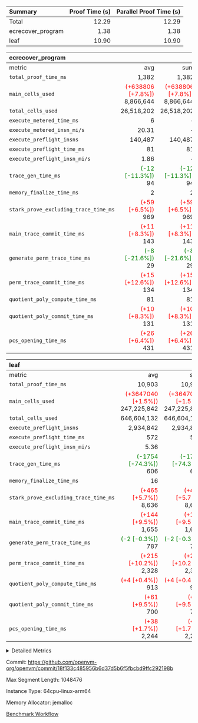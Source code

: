 | Summary | Proof Time (s) | Parallel Proof Time (s) |
|:---|---:|---:|
| Total |  12.29 |  12.29 |
| ecrecover_program |  1.38 |  1.38 |
| leaf |  10.90 |  10.90 |


| ecrecover_program |||||
|:---|---:|---:|---:|---:|
|metric|avg|sum|max|min|
| `total_proof_time_ms ` |  1,382 |  1,382 |  1,382 |  1,382 |
| `main_cells_used     ` | <span style='color: red'>(+638806 [+7.8%])</span> 8,866,644 | <span style='color: red'>(+638806 [+7.8%])</span> 8,866,644 | <span style='color: red'>(+638806 [+7.8%])</span> 8,866,644 | <span style='color: red'>(+638806 [+7.8%])</span> 8,866,644 |
| `total_cells_used    ` |  26,518,202 |  26,518,202 |  26,518,202 |  26,518,202 |
| `execute_metered_time_ms` |  6 | -          | -          | -          |
| `execute_metered_insn_mi/s` |  20.31 | -          |  20.31 |  20.31 |
| `execute_preflight_insns` |  140,487 |  140,487 |  140,487 |  140,487 |
| `execute_preflight_time_ms` |  81 |  81 |  81 |  81 |
| `execute_preflight_insn_mi/s` |  1.86 | -          |  1.86 |  1.86 |
| `trace_gen_time_ms   ` | <span style='color: green'>(-12 [-11.3%])</span> 94 | <span style='color: green'>(-12 [-11.3%])</span> 94 | <span style='color: green'>(-12 [-11.3%])</span> 94 | <span style='color: green'>(-12 [-11.3%])</span> 94 |
| `memory_finalize_time_ms` |  2 |  2 |  2 |  2 |
| `stark_prove_excluding_trace_time_ms` | <span style='color: red'>(+59 [+6.5%])</span> 969 | <span style='color: red'>(+59 [+6.5%])</span> 969 | <span style='color: red'>(+59 [+6.5%])</span> 969 | <span style='color: red'>(+59 [+6.5%])</span> 969 |
| `main_trace_commit_time_ms` | <span style='color: red'>(+11 [+8.3%])</span> 143 | <span style='color: red'>(+11 [+8.3%])</span> 143 | <span style='color: red'>(+11 [+8.3%])</span> 143 | <span style='color: red'>(+11 [+8.3%])</span> 143 |
| `generate_perm_trace_time_ms` | <span style='color: green'>(-8 [-21.6%])</span> 29 | <span style='color: green'>(-8 [-21.6%])</span> 29 | <span style='color: green'>(-8 [-21.6%])</span> 29 | <span style='color: green'>(-8 [-21.6%])</span> 29 |
| `perm_trace_commit_time_ms` | <span style='color: red'>(+15 [+12.6%])</span> 134 | <span style='color: red'>(+15 [+12.6%])</span> 134 | <span style='color: red'>(+15 [+12.6%])</span> 134 | <span style='color: red'>(+15 [+12.6%])</span> 134 |
| `quotient_poly_compute_time_ms` |  81 |  81 |  81 |  81 |
| `quotient_poly_commit_time_ms` | <span style='color: red'>(+10 [+8.3%])</span> 131 | <span style='color: red'>(+10 [+8.3%])</span> 131 | <span style='color: red'>(+10 [+8.3%])</span> 131 | <span style='color: red'>(+10 [+8.3%])</span> 131 |
| `pcs_opening_time_ms ` | <span style='color: red'>(+26 [+6.4%])</span> 431 | <span style='color: red'>(+26 [+6.4%])</span> 431 | <span style='color: red'>(+26 [+6.4%])</span> 431 | <span style='color: red'>(+26 [+6.4%])</span> 431 |

| leaf |||||
|:---|---:|---:|---:|---:|
|metric|avg|sum|max|min|
| `total_proof_time_ms ` |  10,903 |  10,903 |  10,903 |  10,903 |
| `main_cells_used     ` | <span style='color: red'>(+3647040 [+1.5%])</span> 247,225,842 | <span style='color: red'>(+3647040 [+1.5%])</span> 247,225,842 | <span style='color: red'>(+3647040 [+1.5%])</span> 247,225,842 | <span style='color: red'>(+3647040 [+1.5%])</span> 247,225,842 |
| `total_cells_used    ` |  646,604,132 |  646,604,132 |  646,604,132 |  646,604,132 |
| `execute_preflight_insns` |  2,934,842 |  2,934,842 |  2,934,842 |  2,934,842 |
| `execute_preflight_time_ms` |  572 |  572 |  572 |  572 |
| `execute_preflight_insn_mi/s` |  5.36 | -          |  5.36 |  5.36 |
| `trace_gen_time_ms   ` | <span style='color: green'>(-1754 [-74.3%])</span> 606 | <span style='color: green'>(-1754 [-74.3%])</span> 606 | <span style='color: green'>(-1754 [-74.3%])</span> 606 | <span style='color: green'>(-1754 [-74.3%])</span> 606 |
| `memory_finalize_time_ms` |  16 |  16 |  16 |  16 |
| `stark_prove_excluding_trace_time_ms` | <span style='color: red'>(+465 [+5.7%])</span> 8,636 | <span style='color: red'>(+465 [+5.7%])</span> 8,636 | <span style='color: red'>(+465 [+5.7%])</span> 8,636 | <span style='color: red'>(+465 [+5.7%])</span> 8,636 |
| `main_trace_commit_time_ms` | <span style='color: red'>(+144 [+9.5%])</span> 1,655 | <span style='color: red'>(+144 [+9.5%])</span> 1,655 | <span style='color: red'>(+144 [+9.5%])</span> 1,655 | <span style='color: red'>(+144 [+9.5%])</span> 1,655 |
| `generate_perm_trace_time_ms` | <span style='color: green'>(-2 [-0.3%])</span> 787 | <span style='color: green'>(-2 [-0.3%])</span> 787 | <span style='color: green'>(-2 [-0.3%])</span> 787 | <span style='color: green'>(-2 [-0.3%])</span> 787 |
| `perm_trace_commit_time_ms` | <span style='color: red'>(+215 [+10.2%])</span> 2,328 | <span style='color: red'>(+215 [+10.2%])</span> 2,328 | <span style='color: red'>(+215 [+10.2%])</span> 2,328 | <span style='color: red'>(+215 [+10.2%])</span> 2,328 |
| `quotient_poly_compute_time_ms` | <span style='color: red'>(+4 [+0.4%])</span> 913 | <span style='color: red'>(+4 [+0.4%])</span> 913 | <span style='color: red'>(+4 [+0.4%])</span> 913 | <span style='color: red'>(+4 [+0.4%])</span> 913 |
| `quotient_poly_commit_time_ms` | <span style='color: red'>(+61 [+9.5%])</span> 700 | <span style='color: red'>(+61 [+9.5%])</span> 700 | <span style='color: red'>(+61 [+9.5%])</span> 700 | <span style='color: red'>(+61 [+9.5%])</span> 700 |
| `pcs_opening_time_ms ` | <span style='color: red'>(+38 [+1.7%])</span> 2,244 | <span style='color: red'>(+38 [+1.7%])</span> 2,244 | <span style='color: red'>(+38 [+1.7%])</span> 2,244 | <span style='color: red'>(+38 [+1.7%])</span> 2,244 |



<details>
<summary>Detailed Metrics</summary>

|  | vm.create_initial_state_time_ms | memory_to_vec_partition_time_ms | keygen_time_ms | app proof_time_ms | agg_layer_time_ms |
| --- | --- | --- | --- | --- |
|  | 0 | 23 | 48 | 1,431 | 10,908 | 

| group | vm.reset_state_time_ms | single_leaf_agg_time_ms | prove_segment_time_ms | num_children | memory_to_vec_partition_time_ms | fri.log_blowup | execute_metered_time_ms | execute_metered_insns | execute_metered_insn_mi/s | compute_user_public_values_proof_time_ms |
| --- | --- | --- | --- | --- | --- | --- | --- | --- | --- | --- |
| ecrecover_program | 0 |  | 1,382 |  | 6 | 1 | 6 | 140,487 | 20.31 | 39 | 
| leaf |  | 10,906 |  | 1 |  | 1 |  |  |  |  | 

| group | air_name | quotient_deg | interactions | constraints |
| --- | --- | --- | --- | --- |
| ecrecover_program | AccessAdapterAir<16> | 2 | 5 | 12 | 
| ecrecover_program | AccessAdapterAir<2> | 2 | 5 | 12 | 
| ecrecover_program | AccessAdapterAir<32> | 2 | 5 | 12 | 
| ecrecover_program | AccessAdapterAir<4> | 2 | 5 | 12 | 
| ecrecover_program | AccessAdapterAir<8> | 2 | 5 | 12 | 
| ecrecover_program | BitwiseOperationLookupAir<8> | 2 | 2 | 4 | 
| ecrecover_program | KeccakVmAir | 2 | 321 | 4,513 | 
| ecrecover_program | MemoryMerkleAir<8> | 2 | 4 | 39 | 
| ecrecover_program | PersistentBoundaryAir<8> | 2 | 3 | 7 | 
| ecrecover_program | PhantomAir | 2 | 3 | 5 | 
| ecrecover_program | Poseidon2PeripheryAir<BabyBearParameters>, 1> | 2 | 1 | 286 | 
| ecrecover_program | ProgramAir | 1 | 1 | 4 | 
| ecrecover_program | RangeTupleCheckerAir<2> | 1 | 1 | 4 | 
| ecrecover_program | Rv32HintStoreAir | 2 | 18 | 28 | 
| ecrecover_program | VariableRangeCheckerAir | 1 | 1 | 4 | 
| ecrecover_program | VmAirWrapper<Rv32BaseAluAdapterAir, BaseAluCoreAir<4, 8> | 2 | 20 | 37 | 
| ecrecover_program | VmAirWrapper<Rv32BaseAluAdapterAir, LessThanCoreAir<4, 8> | 2 | 18 | 40 | 
| ecrecover_program | VmAirWrapper<Rv32BaseAluAdapterAir, ShiftCoreAir<4, 8> | 2 | 24 | 91 | 
| ecrecover_program | VmAirWrapper<Rv32BranchAdapterAir, BranchEqualCoreAir<4> | 2 | 11 | 20 | 
| ecrecover_program | VmAirWrapper<Rv32BranchAdapterAir, BranchLessThanCoreAir<4, 8> | 2 | 13 | 35 | 
| ecrecover_program | VmAirWrapper<Rv32CondRdWriteAdapterAir, Rv32JalLuiCoreAir> | 2 | 10 | 18 | 
| ecrecover_program | VmAirWrapper<Rv32IsEqualModAdapterAir<2, 1, 32, 32>, ModularIsEqualCoreAir<32, 4, 8> | 2 | 25 | 225 | 
| ecrecover_program | VmAirWrapper<Rv32JalrAdapterAir, Rv32JalrCoreAir> | 2 | 16 | 20 | 
| ecrecover_program | VmAirWrapper<Rv32LoadStoreAdapterAir, LoadSignExtendCoreAir<4, 8> | 2 | 18 | 33 | 
| ecrecover_program | VmAirWrapper<Rv32LoadStoreAdapterAir, LoadStoreCoreAir<4> | 2 | 17 | 40 | 
| ecrecover_program | VmAirWrapper<Rv32MultAdapterAir, DivRemCoreAir<4, 8> | 2 | 25 | 84 | 
| ecrecover_program | VmAirWrapper<Rv32MultAdapterAir, MulHCoreAir<4, 8> | 2 | 24 | 31 | 
| ecrecover_program | VmAirWrapper<Rv32MultAdapterAir, MultiplicationCoreAir<4, 8> | 2 | 19 | 19 | 
| ecrecover_program | VmAirWrapper<Rv32RdWriteAdapterAir, Rv32AuipcCoreAir> | 2 | 12 | 14 | 
| ecrecover_program | VmAirWrapper<Rv32VecHeapAdapterAir<1, 2, 2, 32, 32>, FieldExpressionCoreAir> | 2 | 415 | 480 | 
| ecrecover_program | VmAirWrapper<Rv32VecHeapAdapterAir<2, 1, 1, 32, 32>, FieldExpressionCoreAir> | 2 | 158 | 190 | 
| ecrecover_program | VmAirWrapper<Rv32VecHeapAdapterAir<2, 2, 2, 32, 32>, FieldExpressionCoreAir> | 2 | 428 | 457 | 
| ecrecover_program | VmConnectorAir | 2 | 5 | 11 | 
| leaf | AccessAdapterAir<2> | 2 | 5 | 12 | 
| leaf | AccessAdapterAir<4> | 2 | 5 | 12 | 
| leaf | AccessAdapterAir<8> | 2 | 5 | 12 | 
| leaf | FriReducedOpeningAir | 2 | 39 | 71 | 
| leaf | JalRangeCheckAir | 2 | 9 | 14 | 
| leaf | NativePoseidon2Air<BabyBearParameters>, 1> | 2 | 136 | 572 | 
| leaf | PhantomAir | 2 | 3 | 5 | 
| leaf | ProgramAir | 1 | 1 | 4 | 
| leaf | VariableRangeCheckerAir | 1 | 1 | 4 | 
| leaf | VmAirWrapper<AluNativeAdapterAir, FieldArithmeticCoreAir> | 2 | 15 | 27 | 
| leaf | VmAirWrapper<BranchNativeAdapterAir, BranchEqualCoreAir<1> | 2 | 11 | 25 | 
| leaf | VmAirWrapper<NativeAdapterAir<2, 0>, PublicValuesCoreAir> | 2 | 11 | 30 | 
| leaf | VmAirWrapper<NativeLoadStoreAdapterAir<1>, NativeLoadStoreCoreAir<1> | 2 | 15 | 20 | 
| leaf | VmAirWrapper<NativeLoadStoreAdapterAir<4>, NativeLoadStoreCoreAir<4> | 2 | 15 | 20 | 
| leaf | VmAirWrapper<NativeVectorizedAdapterAir<4>, FieldExtensionCoreAir> | 2 | 15 | 27 | 
| leaf | VmConnectorAir | 2 | 5 | 11 | 
| leaf | VolatileBoundaryAir | 2 | 7 | 19 | 

| group | air_name | idx | rows | prep_cols | perm_cols | main_cols | cells |
| --- | --- | --- | --- | --- | --- | --- | --- |
| leaf | AccessAdapterAir<2> | 0 | 1,048,576 |  | 16 | 11 | 28,311,552 | 
| leaf | AccessAdapterAir<4> | 0 | 524,288 |  | 16 | 13 | 15,204,352 | 
| leaf | AccessAdapterAir<8> | 0 | 32,768 |  | 16 | 17 | 1,081,344 | 
| leaf | FriReducedOpeningAir | 0 | 4,194,304 |  | 84 | 27 | 465,567,744 | 
| leaf | JalRangeCheckAir | 0 | 65,536 |  | 28 | 12 | 2,621,440 | 
| leaf | NativePoseidon2Air<BabyBearParameters>, 1> | 0 | 262,144 |  | 312 | 398 | 186,122,240 | 
| leaf | PhantomAir | 0 | 32,768 |  | 12 | 6 | 589,824 | 
| leaf | ProgramAir | 0 | 524,288 |  | 8 | 10 | 9,437,184 | 
| leaf | VariableRangeCheckerAir | 0 | 262,144 | 2 | 8 | 1 | 2,359,296 | 
| leaf | VmAirWrapper<AluNativeAdapterAir, FieldArithmeticCoreAir> | 0 | 2,097,152 |  | 36 | 29 | 136,314,880 | 
| leaf | VmAirWrapper<BranchNativeAdapterAir, BranchEqualCoreAir<1> | 0 | 524,288 |  | 28 | 23 | 26,738,688 | 
| leaf | VmAirWrapper<NativeAdapterAir<2, 0>, PublicValuesCoreAir> | 0 | 64 |  | 28 | 27 | 3,520 | 
| leaf | VmAirWrapper<NativeLoadStoreAdapterAir<1>, NativeLoadStoreCoreAir<1> | 0 | 1,048,576 |  | 40 | 21 | 63,963,136 | 
| leaf | VmAirWrapper<NativeLoadStoreAdapterAir<4>, NativeLoadStoreCoreAir<4> | 0 | 262,144 |  | 40 | 27 | 17,563,648 | 
| leaf | VmAirWrapper<NativeVectorizedAdapterAir<4>, FieldExtensionCoreAir> | 0 | 262,144 |  | 36 | 38 | 19,398,656 | 
| leaf | VmConnectorAir | 0 | 2 | 1 | 16 | 5 | 42 | 
| leaf | VolatileBoundaryAir | 0 | 524,288 |  | 20 | 12 | 16,777,216 | 

| group | air_name | segment | rows | prep_cols | perm_cols | main_cols | cells |
| --- | --- | --- | --- | --- | --- | --- | --- |
| ecrecover_program | AccessAdapterAir<16> | 0 | 4,096 |  | 16 | 25 | 167,936 | 
| ecrecover_program | AccessAdapterAir<32> | 0 | 2,048 |  | 16 | 41 | 116,736 | 
| ecrecover_program | AccessAdapterAir<8> | 0 | 16,384 |  | 16 | 17 | 540,672 | 
| ecrecover_program | BitwiseOperationLookupAir<8> | 0 | 65,536 | 3 | 8 | 2 | 655,360 | 
| ecrecover_program | KeccakVmAir | 0 | 128 |  | 1,056 | 3,163 | 540,032 | 
| ecrecover_program | MemoryMerkleAir<8> | 0 | 4,096 |  | 16 | 32 | 196,608 | 
| ecrecover_program | PersistentBoundaryAir<8> | 0 | 4,096 |  | 12 | 20 | 131,072 | 
| ecrecover_program | PhantomAir | 0 | 16 |  | 12 | 6 | 288 | 
| ecrecover_program | Poseidon2PeripheryAir<BabyBearParameters>, 1> | 0 | 4,096 |  | 8 | 300 | 1,261,568 | 
| ecrecover_program | ProgramAir | 0 | 32,768 |  | 8 | 10 | 589,824 | 
| ecrecover_program | RangeTupleCheckerAir<2> | 0 | 524,288 | 2 | 8 | 1 | 4,718,592 | 
| ecrecover_program | Rv32HintStoreAir | 0 | 256 |  | 44 | 32 | 19,456 | 
| ecrecover_program | VariableRangeCheckerAir | 0 | 262,144 | 2 | 8 | 1 | 2,359,296 | 
| ecrecover_program | VmAirWrapper<Rv32BaseAluAdapterAir, BaseAluCoreAir<4, 8> | 0 | 65,536 |  | 52 | 36 | 5,767,168 | 
| ecrecover_program | VmAirWrapper<Rv32BaseAluAdapterAir, LessThanCoreAir<4, 8> | 0 | 4,096 |  | 40 | 37 | 315,392 | 
| ecrecover_program | VmAirWrapper<Rv32BaseAluAdapterAir, ShiftCoreAir<4, 8> | 0 | 16,384 |  | 52 | 53 | 1,720,320 | 
| ecrecover_program | VmAirWrapper<Rv32BranchAdapterAir, BranchEqualCoreAir<4> | 0 | 16,384 |  | 28 | 26 | 884,736 | 
| ecrecover_program | VmAirWrapper<Rv32BranchAdapterAir, BranchLessThanCoreAir<4, 8> | 0 | 4,096 |  | 32 | 32 | 262,144 | 
| ecrecover_program | VmAirWrapper<Rv32CondRdWriteAdapterAir, Rv32JalLuiCoreAir> | 0 | 4,096 |  | 28 | 18 | 188,416 | 
| ecrecover_program | VmAirWrapper<Rv32IsEqualModAdapterAir<2, 1, 32, 32>, ModularIsEqualCoreAir<32, 4, 8> | 0 | 4,096 |  | 56 | 166 | 909,312 | 
| ecrecover_program | VmAirWrapper<Rv32JalrAdapterAir, Rv32JalrCoreAir> | 0 | 4,096 |  | 36 | 28 | 262,144 | 
| ecrecover_program | VmAirWrapper<Rv32LoadStoreAdapterAir, LoadSignExtendCoreAir<4, 8> | 0 | 8,192 |  | 52 | 36 | 720,896 | 
| ecrecover_program | VmAirWrapper<Rv32LoadStoreAdapterAir, LoadStoreCoreAir<4> | 0 | 65,536 |  | 52 | 41 | 6,094,848 | 
| ecrecover_program | VmAirWrapper<Rv32MultAdapterAir, MulHCoreAir<4, 8> | 0 | 8 |  | 72 | 39 | 888 | 
| ecrecover_program | VmAirWrapper<Rv32MultAdapterAir, MultiplicationCoreAir<4, 8> | 0 | 64 |  | 52 | 31 | 5,312 | 
| ecrecover_program | VmAirWrapper<Rv32RdWriteAdapterAir, Rv32AuipcCoreAir> | 0 | 2,048 |  | 28 | 20 | 98,304 | 
| ecrecover_program | VmAirWrapper<Rv32VecHeapAdapterAir<1, 2, 2, 32, 32>, FieldExpressionCoreAir> | 0 | 2,048 |  | 836 | 547 | 2,832,384 | 
| ecrecover_program | VmAirWrapper<Rv32VecHeapAdapterAir<2, 1, 1, 32, 32>, FieldExpressionCoreAir> | 0 | 32 |  | 320 | 263 | 18,656 | 
| ecrecover_program | VmAirWrapper<Rv32VecHeapAdapterAir<2, 2, 2, 32, 32>, FieldExpressionCoreAir> | 0 | 1,024 |  | 860 | 625 | 1,520,640 | 
| ecrecover_program | VmConnectorAir | 0 | 2 | 1 | 16 | 5 | 42 | 

| group | idx | vm.reset_state_time_ms | trace_gen_time_ms | total_proof_time_ms | total_cells_used | total_cells | system_trace_gen_time_ms | stark_prove_excluding_trace_time_ms | single_trace_gen_time_ms | quotient_poly_compute_time_ms | quotient_poly_commit_time_ms | perm_trace_commit_time_ms | pcs_opening_time_ms | memory_finalize_time_ms | main_trace_commit_time_ms | main_cells_used | generate_perm_trace_time_ms | execute_preflight_time_ms | execute_preflight_insns | execute_preflight_insn_mi/s |
| --- | --- | --- | --- | --- | --- | --- | --- | --- | --- | --- | --- | --- | --- | --- | --- | --- | --- | --- | --- | --- |
| leaf | 0 | 0 | 606 | 10,903 | 646,604,132 | 992,054,762 | 606 | 8,636 | 0 | 913 | 700 | 2,328 | 2,244 | 16 | 1,655 | 247,225,842 | 787 | 572 | 2,934,842 | 5.36 | 

| group | idx | trace_height_constraint | weighted_sum | threshold |
| --- | --- | --- | --- | --- |
| leaf | 0 | 0 | 18,022,532 | 2,013,265,921 | 
| leaf | 0 | 1 | 122,388,736 | 2,013,265,921 | 
| leaf | 0 | 2 | 9,011,266 | 2,013,265,921 | 
| leaf | 0 | 3 | 122,487,044 | 2,013,265,921 | 
| leaf | 0 | 4 | 524,288 | 2,013,265,921 | 
| leaf | 0 | 5 | 273,220,298 | 2,013,265,921 | 

| group | segment | trace_gen_time_ms | total_proof_time_ms | total_cells_used | total_cells | system_trace_gen_time_ms | stark_prove_excluding_trace_time_ms | single_trace_gen_time_ms | quotient_poly_compute_time_ms | quotient_poly_commit_time_ms | perm_trace_commit_time_ms | pcs_opening_time_ms | memory_to_vec_partition_time_ms | memory_finalize_time_ms | main_trace_commit_time_ms | main_cells_used | generate_perm_trace_time_ms | execute_preflight_time_ms | execute_preflight_insns | execute_preflight_insn_mi/s |
| --- | --- | --- | --- | --- | --- | --- | --- | --- | --- | --- | --- | --- | --- | --- | --- | --- | --- | --- | --- | --- |
| ecrecover_program | 0 | 94 | 1,382 | 26,518,202 | 32,927,986 | 94 | 969 | 0 | 81 | 131 | 134 | 431 | 7 | 2 | 143 | 8,866,644 | 29 | 81 | 140,487 | 1.86 | 

| group | segment | trace_height_constraint | weighted_sum | threshold |
| --- | --- | --- | --- | --- |
| ecrecover_program | 0 | 0 | 396,436 | 2,013,265,921 | 
| ecrecover_program | 0 | 1 | 1,239,472 | 2,013,265,921 | 
| ecrecover_program | 0 | 2 | 198,218 | 2,013,265,921 | 
| ecrecover_program | 0 | 3 | 2,663,940 | 2,013,265,921 | 
| ecrecover_program | 0 | 4 | 16,384 | 2,013,265,921 | 
| ecrecover_program | 0 | 5 | 8,192 | 2,013,265,921 | 
| ecrecover_program | 0 | 6 | 471,272 | 2,013,265,921 | 
| ecrecover_program | 0 | 7 | 320 | 2,013,265,921 | 
| ecrecover_program | 0 | 8 | 5,948,602 | 2,013,265,921 | 

</details>


Commit: https://github.com/openvm-org/openvm/commit/18f133c485956b6d37d5b6f5fbcbd9ffc292198b

Max Segment Length: 1048476

Instance Type: 64cpu-linux-arm64

Memory Allocator: jemalloc

[Benchmark Workflow](https://github.com/openvm-org/openvm/actions/runs/17014405390)
